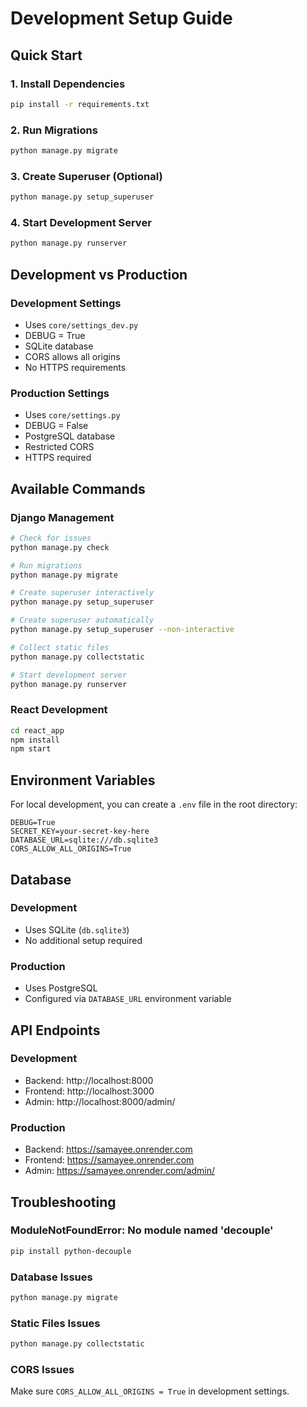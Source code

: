 # Development Setup Guide

## Quick Start

### 1. Install Dependencies
```bash
pip install -r requirements.txt
```

### 2. Run Migrations
```bash
python manage.py migrate
```

### 3. Create Superuser (Optional)
```bash
python manage.py setup_superuser
```

### 4. Start Development Server
```bash
python manage.py runserver
```

## Development vs Production

### Development Settings
- Uses `core/settings_dev.py`
- DEBUG = True
- SQLite database
- CORS allows all origins
- No HTTPS requirements

### Production Settings
- Uses `core/settings.py`
- DEBUG = False
- PostgreSQL database
- Restricted CORS
- HTTPS required

## Available Commands

### Django Management
```bash
# Check for issues
python manage.py check

# Run migrations
python manage.py migrate

# Create superuser interactively
python manage.py setup_superuser

# Create superuser automatically
python manage.py setup_superuser --non-interactive

# Collect static files
python manage.py collectstatic

# Start development server
python manage.py runserver
```

### React Development
```bash
cd react_app
npm install
npm start
```

## Environment Variables

For local development, you can create a `.env` file in the root directory:

```env
DEBUG=True
SECRET_KEY=your-secret-key-here
DATABASE_URL=sqlite:///db.sqlite3
CORS_ALLOW_ALL_ORIGINS=True
```

## Database

### Development
- Uses SQLite (`db.sqlite3`)
- No additional setup required

### Production
- Uses PostgreSQL
- Configured via `DATABASE_URL` environment variable

## API Endpoints

### Development
- Backend: http://localhost:8000
- Frontend: http://localhost:3000
- Admin: http://localhost:8000/admin/

### Production
- Backend: https://samayee.onrender.com
- Frontend: https://samayee.onrender.com
- Admin: https://samayee.onrender.com/admin/

## Troubleshooting

### ModuleNotFoundError: No module named 'decouple'
```bash
pip install python-decouple
```

### Database Issues
```bash
python manage.py migrate
```

### Static Files Issues
```bash
python manage.py collectstatic
```

### CORS Issues
Make sure `CORS_ALLOW_ALL_ORIGINS = True` in development settings. 
